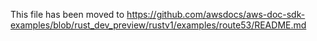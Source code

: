 This file has been moved to https://github.com/awsdocs/aws-doc-sdk-examples/blob/rust_dev_preview/rustv1/examples/route53/README.md
